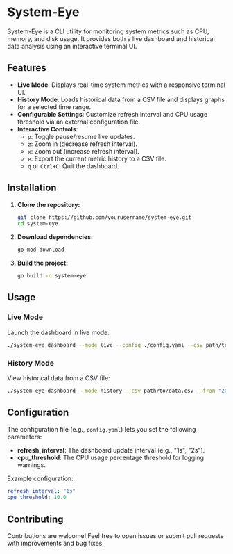 # System-Eye

System-Eye is a CLI utility for monitoring system metrics such as CPU, memory, and disk usage. It provides both a live dashboard and historical data analysis using an interactive terminal UI.

## Features

- **Live Mode**: Displays real-time system metrics with a responsive terminal UI.
- **History Mode**: Loads historical data from a CSV file and displays graphs for a selected time range.
- **Configurable Settings**: Customize refresh interval and CPU usage threshold via an external configuration file.
- **Interactive Controls**:
  - `p`: Toggle pause/resume live updates.
  - `z`: Zoom in (decrease refresh interval).
  - `x`: Zoom out (increase refresh interval).
  - `e`: Export the current metric history to a CSV file.
  - `q` or `Ctrl+C`: Quit the dashboard.

## Installation

1. **Clone the repository:**
   ```sh
   git clone https://github.com/yourusername/system-eye.git
   cd system-eye
   ```
2. **Download dependencies:**
   ```sh
   go mod download
   ```
3. **Build the project:**
   ```sh
   go build -o system-eye
   ```

## Usage

### Live Mode

Launch the dashboard in live mode:
```sh
./system-eye dashboard --mode live --config ./config.yaml --csv path/to/export.csv
```

### History Mode

View historical data from a CSV file:
```sh
./system-eye dashboard --mode history --csv path/to/data.csv --from "2025-01-01T00:00:00Z" --to "2025-01-02T00:00:00Z"
```

## Configuration

The configuration file (e.g., `config.yaml`) lets you set the following parameters:
- **refresh_interval**: The dashboard update interval (e.g., "1s", "2s").
- **cpu_threshold**: The CPU usage percentage threshold for logging warnings.

Example configuration:
```yaml
refresh_interval: "1s"
cpu_threshold: 10.0
```

## Contributing

Contributions are welcome! Feel free to open issues or submit pull requests with improvements and bug fixes.
